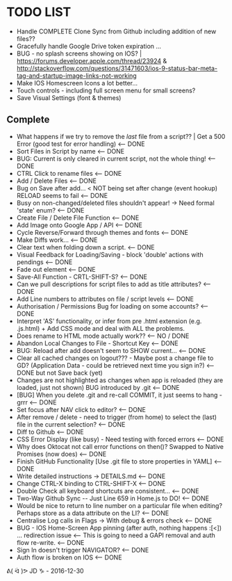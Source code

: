 
TODO LIST 
=========

* Handle COMPLETE Clone Sync from Github including addition of new files??
* Gracefully handle Google Drive token expiration ...
* BUG - no splash screens showing on IOS? | https://forums.developer.apple.com/thread/23924 & http://stackoverflow.com/questions/31471603/ios-9-status-bar-meta-tag-and-startup-image-links-not-working
* Make IOS Homescreen Icons a lot better...
* Touch controls - including full screen menu for small screens?
* Save Visual Settings (font & themes)

Complete
--------
* What happens if we try to remove the _last_ file from a script?? | Get a 500 Error (good test for error handling) <-- DONE
* Sort Files in Script by name <-- DONE
* BUG: Current is only cleared in current script, not the whole thing! <-- DONE
* CTRL Click to rename files <-- DONE
* Add / Delete Files <-- DONE
* Bug on Save after add... < NOT being set after change (event hookup) RELOAD seems to fail <-- DONE
* Busy on non-changed/deleted files shouldn't appear! -> Need formal 'state' enum? <-- DONE
* Create File / Delete File Function <-- DONE
* Add Image onto Google App / API <-- DONE
* Cycle Reverse/Forward through themes and fonts <-- DONE
* Make Diffs work... <-- DONE
* Clear text when folding down a script. <-- DONE
* Visual Feedback for Loading/Saving - block 'double' actions with pendings <-- DONE
* Fade out element <-- DONE
* Save-All Function - CRTL-SHIFT-S? <-- DONE
* Can we pull descriptions for script files to add as title attributes? <-- DONE
* Add Line numbers to attributes on file / script levels <-- DONE
* Authorisation / Permissions Bug for loading on some accounts? <-- DONE
* Interpret 'AS' functionality, or infer from pre .html extension (e.g. .js.html) + Add CSS mode and deal with ALL the problems.
* Does rename to HTML mode actually work?? <-- NO / DONE
* Abandon Local Changes to File - Shortcut Key <-- DONE
* BUG: Reload after add doesn't seem to SHOW current... <-- DONE
* Clear all cached changes on logout??? - Maybe post a change file to GD? (Application Data - could be retrieved next time you sign in?) <-- DONE but not Save back (yet)
* Changes are not highlighted as changes when app is reloaded (they are loaded, just not shown) BUG introduced by .git <-- DONE
* [BUG] When you delete .git and re-call COMMIT, it just seems to hang - grrr <-- DONE
* Set focus after NAV click to editor? <-- DONE
* After remove / delete - need to trigger (from home) to select the (last) file in the current selection? <-- DONE
* Diff to Github <-- DONE
* CSS Error Display (like busy) - Need testing with forced errors <-- DONE
* Why does Oktocat not call error functions on then()? Swapped to Native Promises (now does) <-- DONE
* Finish GitHub Functionality [Use .git file to store properties in YAML] <-- DONE
* Write detailed instructions -> DETAILS.md <-- DONE
* Change CTRL-X binding to CTRL-SHIFT-X <-- DONE
* Double Check all keyboard shortcuts are consistent... <-- DONE
* Two-Way Github Sync -- Just Line 659 in Home.js to DO! <-- DONE
* Would be nice to return to line number on a particular file when editing? Perhaps store as a data attribute on the LI? <-- DONE
* Centralise Log calls in Flags -> With debug & errors check <-- DONE
* BUG - IOS Home-Screen App pinning (after auth, nothing happens :[<]) ... redirection issue <-- This is going to need a GAPI removal and auth flow re-write. <-- DONE
* Sign In doesn't trigger NAVIGATOR? <-- DONE
* Auth flow is broken on IOS <-- DONE

ᕕ( ᐛ )ᕗ JD ♑ - 2016-12-30